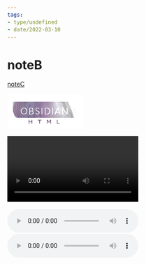 ```yaml
---
tags:
- type/undefined
- date/2022-03-10
---
```

   
# noteB   
[noteC](../../note_inclusion/level1/level2/noteC.md)   
   
![](../../images/obsidian-html-logo.png)   
   
<video controls><source src="../../video/mp4/reaction_Objection_birb.mp4" type="video/mp4">Your browser does not support the video tag.</video>   
   
<audio controls>   
    <source src="../../audio/geese.wav" type="audio/x-wav">   
  Your browser does not support the audio element.   
</audio>    
   
<audio controls>   
    <source src="../../audio/jazzy.mp3" type="audio/mpeg">   
  Your browser does not support the audio element.   
</audio> 